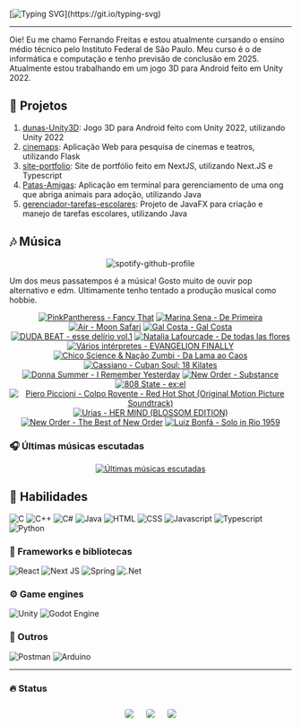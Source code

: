 [![Typing SVG](https://readme-typing-svg.herokuapp.com?font=fira+code&weight=500&size=25&duration=1000&pause=5000&color=EAF707&width=435&lines=Bem+vinda(o)+ao+meu+perfil!)](https://git.io/typing-svg)

---

Oie! Eu me chamo Fernando Freitas e estou atualmente cursando o ensino médio técnico pelo Instituto Federal de São Paulo. Meu curso é o de informática e computação e tenho previsão de conclusão em 2025. Atualmente estou trabalhando em um jogo 3D para Android feito em Unity 2022.

## 🔭 Projetos

1. [dunas-Unity3D](https://github.com/ferr-ffk/dunas-Unity3D): Jogo 3D para Android feito com Unity 2022, utilizando Unity 2022
2. [cinemaps](https://github.com/ferr-ffk/cinemaps): Aplicação Web para pesquisa de cinemas e teatros, utilizando Flask
3. [site-portfolio](https://github.com/ferr-ffk/site-portfolio): Site de portfólio feito em NextJS, utilizando Next.JS e Typescript
4. [Patas-Amigas](https://github.com/SarahSLG/Patas-Amigas): Aplicação em terminal para gerenciamento de uma ong que abriga animais para adoção, utilizando Java
5. [gerenciador-tarefas-escolares](https://github.com/ferr-ffk/gerenciador-tarefas-escolares): Projeto de JavaFX para criação e manejo de tarefas escolares, utilizando Java


## 🎶 Música

<div align="center">

![spotify-github-profile](https://img.shields.io/endpoint?color=blueviolet&url=https://lastfm-last-played.biancarosa.com.br/glass_nx/latest-song?format=shields.io)

</div>

Um dos meus passatempos é a música! Gosto muito de ouvir pop alternativo e edm. Ultimamente tenho tentado a produção musical como hobbie.

<!-- lastfm -->
<p align="center"><a href="https://www.last.fm/music/PinkPantheress/Fancy+That"><img src="https://lastfm.freetls.fastly.net/i/u/64s/1b93da0254fdeec7307cb3f1d1e16cee.png" title="PinkPantheress - Fancy That"></a> <a href="https://www.last.fm/music/Marina+Sena/De+Primeira"><img src="https://lastfm.freetls.fastly.net/i/u/64s/ee231d5121320038ac6ae115beb5af70.jpg" title="Marina Sena - De Primeira"></a> <a href="https://www.last.fm/music/Air/Moon+Safari"><img src="https://lastfm.freetls.fastly.net/i/u/64s/466f8fd2eaf94f5a92d44c63ffc8b33a.jpg" title="Air - Moon Safari"></a> <a href="https://www.last.fm/music/Gal+Costa/Gal+Costa"><img src="https://lastfm.freetls.fastly.net/i/u/64s/b0885219d6a5b14acd5596819e5d6246.png" title="Gal Costa - Gal Costa"></a> <a href="https://www.last.fm/music/DUDA+BEAT/esse+del%C3%ADrio+vol.1"><img src="https://lastfm.freetls.fastly.net/i/u/64s/b81a88675b12a8565a79a8d7305435bd.jpg" title="DUDA BEAT - esse delírio vol.1"></a> <a href="https://www.last.fm/music/Natalia+Lafourcade/De+todas+las+flores"><img src="https://lastfm.freetls.fastly.net/i/u/64s/af7d1b7e30bda0a0a2dec160b71e9853.jpg" title="Natalia Lafourcade - De todas las flores"></a> <a href="https://www.last.fm/music/Va%CC%81rios+inte%CC%81rpretes/EVANGELION+FINALLY"><img src="https://lastfm.freetls.fastly.net/i/u/64s/d8d4d76b840332d5532c0ee808673f36.png" title="Vários intérpretes - EVANGELION FINALLY"></a> <a href="https://www.last.fm/music/Chico+Science+&+Na%C3%A7%C3%A3o+Zumbi/Da+Lama+ao+Caos"><img src="https://lastfm.freetls.fastly.net/i/u/64s/f209b43811e37a90d93b92156624651f.png" title="Chico Science & Nação Zumbi - Da Lama ao Caos"></a> <a href="https://www.last.fm/music/Cassiano/Cuban+Soul:+18+Kilates"><img src="https://lastfm.freetls.fastly.net/i/u/64s/518637e13a850dd8f8879d01a74bdaed.jpg" title="Cassiano - Cuban Soul: 18 Kilates"></a> <a href="https://www.last.fm/music/Donna+Summer/I+Remember+Yesterday"><img src="https://lastfm.freetls.fastly.net/i/u/64s/97cba957dead9020c8b14b4218ec48c6.png" title="Donna Summer - I Remember Yesterday"></a> <a href="https://www.last.fm/music/New+Order/Substance"><img src="https://lastfm.freetls.fastly.net/i/u/64s/a50955c73be3cb3b0a644d615c06290d.jpg" title="New Order - Substance"></a> <a href="https://www.last.fm/music/808+State/ex:el"><img src="https://lastfm.freetls.fastly.net/i/u/64s/7430c165825d81944acd81fcb383db68.jpg" title="808 State - ex:el"></a> <a href="https://www.last.fm/music/Piero+Piccioni/Colpo+Rovente+-+Red+Hot+Shot+(Original+Motion+Picture+Soundtrack)"><img src="https://lastfm.freetls.fastly.net/i/u/64s/6c21a25b9a0335b4554798cc6a216ab2.jpg" title="Piero Piccioni - Colpo Rovente - Red Hot Shot (Original Motion Picture Soundtrack)"></a> <a href="https://www.last.fm/music/Urias/HER+MIND+(BLOSSOM+EDITION)"><img src="https://lastfm.freetls.fastly.net/i/u/64s/fd7b401fcaba15262d336a62790e0baa.jpg" title="Urias - HER MIND (BLOSSOM EDITION)"></a> <a href="https://www.last.fm/music/New+Order/The+Best+of+New+Order"><img src="https://lastfm.freetls.fastly.net/i/u/64s/eebfa1b56d4f3354f544c87dbf653c09.jpg" title="New Order - The Best of New Order"></a> <a href="https://www.last.fm/music/Luiz+Bonf%C3%A1/Solo+in+Rio+1959"><img src="https://lastfm.freetls.fastly.net/i/u/64s/c6aeee4e18ac0f2cfcbb7b39c6e18a6b.jpg" title="Luiz Bonfá - Solo in Rio 1959"></a> </p>

### 🎧 Últimas músicas escutadas

<div align="center">
   
[![Últimas músicas escutadas](https://lastfm-recently-played.vercel.app/api?user=glass_nx&width=500&loved_style=3&loved=true&show_user=header&footer_style=compact_stats)](last.fm/user/glass_nx)

</div>

## 🏃 Habilidades

![C](https://img.shields.io/badge/-C-A8B9CC?logo=c&logoColor=black&style=for-the-badge)
![C++](https://img.shields.io/badge/C++-00599C?style=flat-square&logo=C%2B%2B&logoColor=white)
![C#](https://img.shields.io/badge/c%23-%23239120.svg?style=for-the-badge&logo=csharp&logoColor=white)
![Java](https://img.shields.io/badge/Java-ED8B00?style=for-the-badge&logo=openjdk&logoColor=white)
![HTML](https://img.shields.io/badge/HTML5-E34F26?style=for-the-badge&logo=html5&logoColor=white)
![CSS](https://img.shields.io/badge/CSS3-1572B6?style=for-the-badge&logo=css3&logoColor=white)
![Javascript](https://img.shields.io/badge/JavaScript-F7DF1E?style=for-the-badge&logo=javascript&logoColor=black)
![Typescript](https://shields.io/badge/TypeScript-3178C6?logo=TypeScript&logoColor=FFF&style=flat-square)
![Python](https://img.shields.io/badge/python-3670A0?style=for-the-badge&logo=python&logoColor=ffdd54)

### 🧰 Frameworks e bibliotecas

![React](https://img.shields.io/badge/react-61DAFB?style=for-the-badge&logo=react&logoColor=white)
![Next JS](https://img.shields.io/badge/Next-black?style=for-the-badge&logo=next.js&logoColor=white)
![Spring](https://img.shields.io/badge/spring-%236DB33F.svg?style=for-the-badge&logo=spring&logoColor=white)
![.Net](https://img.shields.io/badge/.NET-5C2D91?style=for-the-badge&logo=.net&logoColor=white)

### ⚙️ Game engines

![Unity](https://img.shields.io/badge/unity-%23000000.svg?style=for-the-badge&logo=unity&logoColor=white)
![Godot Engine](https://img.shields.io/badge/GODOT-%23FFFFFF.svg?style=for-the-badge&logo=godot-engine)

### 🥇 Outros

![Postman](https://img.shields.io/badge/Postman-F6BB43?style=flat-square&logo=Postman&logoColor=white)
![Arduino](https://img.shields.io/badge/-Arduino-00979D?style=for-the-badge&logo=Arduino&logoColor=white)

---

### :fire: Status
   
<div align="center">
  <div style="display: flex; flex-wrap: wrap; justify-content: center; align-items: center;">
  <img src="https://github-profile-summary-cards.vercel.app/api/cards/profile-details?username=ferr-ffk&show_icons=true&theme=dark" style="border: 1px solid white; border-radius: 5px; margin: 10px;">
  <img src="https://github-profile-summary-cards.vercel.app/api/cards/stats?username=ferr-ffk&show_icons=true&theme=dark" style="border: 1px solid white; border-radius: 5px; margin: 10px;">
  <img src="https://github-profile-summary-cards.vercel.app/api/cards/productive-time?username=ferr-ffk&show_icons=true&theme=dark" style="border: 1px solid white; border-radius: 5px; margin: 10px;">
</div>
